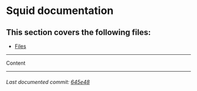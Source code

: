# Squid documentation

## This section covers the following files:
- [Files](path/to/file)

------

Content

------

###### Last documented commit: [645e48](645e488ff2cf22c445d481c43773a3a65adf9ac8)
